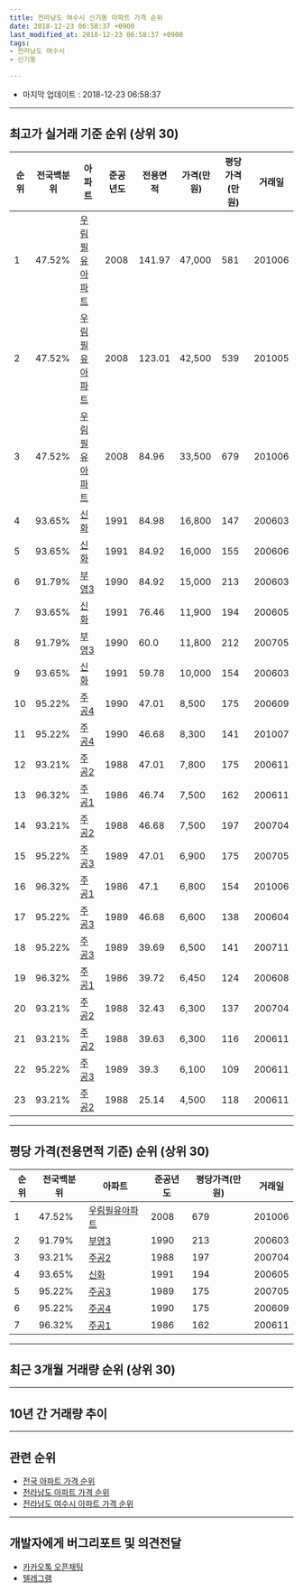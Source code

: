```yaml
---
title: 전라남도 여수시 신기동 아파트 가격 순위
date: 2018-12-23 06:58:37 +0900
last_modified_at: 2018-12-23 06:58:37 +0900
tags:
- 전라남도 여수시
- 신기동

---
```


* 마지막 업데이트 : 2018-12-23 06:58:37

---

## 최고가 실거래 기준 순위 (상위 30)


|순위|전국백분위|아파트|준공년도|전용면적|가격(만원)|평당가격(만원)|거래일|
|---|---|---|---|---|---|---|---|
|1|47.52%|[우림필유아파트](https://search.naver.com/search.naver?query=%EC%A0%84%EB%9D%BC%EB%82%A8%EB%8F%84+%EC%97%AC%EC%88%98%EC%8B%9C+%EC%8B%A0%EA%B8%B0%EB%8F%99+%EC%9A%B0%EB%A6%BC%ED%95%84%EC%9C%A0%EC%95%84%ED%8C%8C%ED%8A%B8)|2008|141.97|47,000|581|201006|
|2|47.52%|[우림필유아파트](https://search.naver.com/search.naver?query=%EC%A0%84%EB%9D%BC%EB%82%A8%EB%8F%84+%EC%97%AC%EC%88%98%EC%8B%9C+%EC%8B%A0%EA%B8%B0%EB%8F%99+%EC%9A%B0%EB%A6%BC%ED%95%84%EC%9C%A0%EC%95%84%ED%8C%8C%ED%8A%B8)|2008|123.01|42,500|539|201005|
|3|47.52%|[우림필유아파트](https://search.naver.com/search.naver?query=%EC%A0%84%EB%9D%BC%EB%82%A8%EB%8F%84+%EC%97%AC%EC%88%98%EC%8B%9C+%EC%8B%A0%EA%B8%B0%EB%8F%99+%EC%9A%B0%EB%A6%BC%ED%95%84%EC%9C%A0%EC%95%84%ED%8C%8C%ED%8A%B8)|2008|84.96|33,500|679|201006|
|4|93.65%|[신화](https://search.naver.com/search.naver?query=%EC%A0%84%EB%9D%BC%EB%82%A8%EB%8F%84+%EC%97%AC%EC%88%98%EC%8B%9C+%EC%8B%A0%EA%B8%B0%EB%8F%99+%EC%8B%A0%ED%99%94)|1991|84.98|16,800|147|200603|
|5|93.65%|[신화](https://search.naver.com/search.naver?query=%EC%A0%84%EB%9D%BC%EB%82%A8%EB%8F%84+%EC%97%AC%EC%88%98%EC%8B%9C+%EC%8B%A0%EA%B8%B0%EB%8F%99+%EC%8B%A0%ED%99%94)|1991|84.92|16,000|155|200606|
|6|91.79%|[부영3](https://search.naver.com/search.naver?query=%EC%A0%84%EB%9D%BC%EB%82%A8%EB%8F%84+%EC%97%AC%EC%88%98%EC%8B%9C+%EC%8B%A0%EA%B8%B0%EB%8F%99+%EB%B6%80%EC%98%813)|1990|84.92|15,000|213|200603|
|7|93.65%|[신화](https://search.naver.com/search.naver?query=%EC%A0%84%EB%9D%BC%EB%82%A8%EB%8F%84+%EC%97%AC%EC%88%98%EC%8B%9C+%EC%8B%A0%EA%B8%B0%EB%8F%99+%EC%8B%A0%ED%99%94)|1991|76.46|11,900|194|200605|
|8|91.79%|[부영3](https://search.naver.com/search.naver?query=%EC%A0%84%EB%9D%BC%EB%82%A8%EB%8F%84+%EC%97%AC%EC%88%98%EC%8B%9C+%EC%8B%A0%EA%B8%B0%EB%8F%99+%EB%B6%80%EC%98%813)|1990|60.0|11,800|212|200705|
|9|93.65%|[신화](https://search.naver.com/search.naver?query=%EC%A0%84%EB%9D%BC%EB%82%A8%EB%8F%84+%EC%97%AC%EC%88%98%EC%8B%9C+%EC%8B%A0%EA%B8%B0%EB%8F%99+%EC%8B%A0%ED%99%94)|1991|59.78|10,000|154|200603|
|10|95.22%|[주공4](https://search.naver.com/search.naver?query=%EC%A0%84%EB%9D%BC%EB%82%A8%EB%8F%84+%EC%97%AC%EC%88%98%EC%8B%9C+%EC%8B%A0%EA%B8%B0%EB%8F%99+%EC%A3%BC%EA%B3%B54)|1990|47.01|8,500|175|200609|
|11|95.22%|[주공4](https://search.naver.com/search.naver?query=%EC%A0%84%EB%9D%BC%EB%82%A8%EB%8F%84+%EC%97%AC%EC%88%98%EC%8B%9C+%EC%8B%A0%EA%B8%B0%EB%8F%99+%EC%A3%BC%EA%B3%B54)|1990|46.68|8,300|141|201007|
|12|93.21%|[주공2](https://search.naver.com/search.naver?query=%EC%A0%84%EB%9D%BC%EB%82%A8%EB%8F%84+%EC%97%AC%EC%88%98%EC%8B%9C+%EC%8B%A0%EA%B8%B0%EB%8F%99+%EC%A3%BC%EA%B3%B52)|1988|47.01|7,800|175|200611|
|13|96.32%|[주공1](https://search.naver.com/search.naver?query=%EC%A0%84%EB%9D%BC%EB%82%A8%EB%8F%84+%EC%97%AC%EC%88%98%EC%8B%9C+%EC%8B%A0%EA%B8%B0%EB%8F%99+%EC%A3%BC%EA%B3%B51)|1986|46.74|7,500|162|200611|
|14|93.21%|[주공2](https://search.naver.com/search.naver?query=%EC%A0%84%EB%9D%BC%EB%82%A8%EB%8F%84+%EC%97%AC%EC%88%98%EC%8B%9C+%EC%8B%A0%EA%B8%B0%EB%8F%99+%EC%A3%BC%EA%B3%B52)|1988|46.68|7,500|197|200704|
|15|95.22%|[주공3](https://search.naver.com/search.naver?query=%EC%A0%84%EB%9D%BC%EB%82%A8%EB%8F%84+%EC%97%AC%EC%88%98%EC%8B%9C+%EC%8B%A0%EA%B8%B0%EB%8F%99+%EC%A3%BC%EA%B3%B53)|1989|47.01|6,900|175|200705|
|16|96.32%|[주공1](https://search.naver.com/search.naver?query=%EC%A0%84%EB%9D%BC%EB%82%A8%EB%8F%84+%EC%97%AC%EC%88%98%EC%8B%9C+%EC%8B%A0%EA%B8%B0%EB%8F%99+%EC%A3%BC%EA%B3%B51)|1986|47.1|6,800|154|201006|
|17|95.22%|[주공3](https://search.naver.com/search.naver?query=%EC%A0%84%EB%9D%BC%EB%82%A8%EB%8F%84+%EC%97%AC%EC%88%98%EC%8B%9C+%EC%8B%A0%EA%B8%B0%EB%8F%99+%EC%A3%BC%EA%B3%B53)|1989|46.68|6,600|138|200604|
|18|95.22%|[주공3](https://search.naver.com/search.naver?query=%EC%A0%84%EB%9D%BC%EB%82%A8%EB%8F%84+%EC%97%AC%EC%88%98%EC%8B%9C+%EC%8B%A0%EA%B8%B0%EB%8F%99+%EC%A3%BC%EA%B3%B53)|1989|39.69|6,500|141|200711|
|19|96.32%|[주공1](https://search.naver.com/search.naver?query=%EC%A0%84%EB%9D%BC%EB%82%A8%EB%8F%84+%EC%97%AC%EC%88%98%EC%8B%9C+%EC%8B%A0%EA%B8%B0%EB%8F%99+%EC%A3%BC%EA%B3%B51)|1986|39.72|6,450|124|200608|
|20|93.21%|[주공2](https://search.naver.com/search.naver?query=%EC%A0%84%EB%9D%BC%EB%82%A8%EB%8F%84+%EC%97%AC%EC%88%98%EC%8B%9C+%EC%8B%A0%EA%B8%B0%EB%8F%99+%EC%A3%BC%EA%B3%B52)|1988|32.43|6,300|137|200704|
|21|93.21%|[주공2](https://search.naver.com/search.naver?query=%EC%A0%84%EB%9D%BC%EB%82%A8%EB%8F%84+%EC%97%AC%EC%88%98%EC%8B%9C+%EC%8B%A0%EA%B8%B0%EB%8F%99+%EC%A3%BC%EA%B3%B52)|1988|39.63|6,300|116|200611|
|22|95.22%|[주공3](https://search.naver.com/search.naver?query=%EC%A0%84%EB%9D%BC%EB%82%A8%EB%8F%84+%EC%97%AC%EC%88%98%EC%8B%9C+%EC%8B%A0%EA%B8%B0%EB%8F%99+%EC%A3%BC%EA%B3%B53)|1989|39.3|6,100|109|200611|
|23|93.21%|[주공2](https://search.naver.com/search.naver?query=%EC%A0%84%EB%9D%BC%EB%82%A8%EB%8F%84+%EC%97%AC%EC%88%98%EC%8B%9C+%EC%8B%A0%EA%B8%B0%EB%8F%99+%EC%A3%BC%EA%B3%B52)|1988|25.14|4,500|118|200611|


---

## 평당 가격(전용면적 기준) 순위 (상위 30)


|순위|전국백분위|아파트|준공년도|평당가격(만원)|거래일|
|---|---|---|---|---|---|
|1|47.52%|[우림필유아파트](https://search.naver.com/search.naver?query=%EC%A0%84%EB%9D%BC%EB%82%A8%EB%8F%84+%EC%97%AC%EC%88%98%EC%8B%9C+%EC%8B%A0%EA%B8%B0%EB%8F%99+%EC%9A%B0%EB%A6%BC%ED%95%84%EC%9C%A0%EC%95%84%ED%8C%8C%ED%8A%B8)|2008|679|201006|
|2|91.79%|[부영3](https://search.naver.com/search.naver?query=%EC%A0%84%EB%9D%BC%EB%82%A8%EB%8F%84+%EC%97%AC%EC%88%98%EC%8B%9C+%EC%8B%A0%EA%B8%B0%EB%8F%99+%EB%B6%80%EC%98%813)|1990|213|200603|
|3|93.21%|[주공2](https://search.naver.com/search.naver?query=%EC%A0%84%EB%9D%BC%EB%82%A8%EB%8F%84+%EC%97%AC%EC%88%98%EC%8B%9C+%EC%8B%A0%EA%B8%B0%EB%8F%99+%EC%A3%BC%EA%B3%B52)|1988|197|200704|
|4|93.65%|[신화](https://search.naver.com/search.naver?query=%EC%A0%84%EB%9D%BC%EB%82%A8%EB%8F%84+%EC%97%AC%EC%88%98%EC%8B%9C+%EC%8B%A0%EA%B8%B0%EB%8F%99+%EC%8B%A0%ED%99%94)|1991|194|200605|
|5|95.22%|[주공3](https://search.naver.com/search.naver?query=%EC%A0%84%EB%9D%BC%EB%82%A8%EB%8F%84+%EC%97%AC%EC%88%98%EC%8B%9C+%EC%8B%A0%EA%B8%B0%EB%8F%99+%EC%A3%BC%EA%B3%B53)|1989|175|200705|
|6|95.22%|[주공4](https://search.naver.com/search.naver?query=%EC%A0%84%EB%9D%BC%EB%82%A8%EB%8F%84+%EC%97%AC%EC%88%98%EC%8B%9C+%EC%8B%A0%EA%B8%B0%EB%8F%99+%EC%A3%BC%EA%B3%B54)|1990|175|200609|
|7|96.32%|[주공1](https://search.naver.com/search.naver?query=%EC%A0%84%EB%9D%BC%EB%82%A8%EB%8F%84+%EC%97%AC%EC%88%98%EC%8B%9C+%EC%8B%A0%EA%B8%B0%EB%8F%99+%EC%A3%BC%EA%B3%B51)|1986|162|200611|


---

## 최근 3개월 거래량 순위 (상위 30)


<div style="width:100%;">
    <canvas id="deal_count_ranking" height="250"></canvas>
</div>


<script>
new Chart(document.getElementById("deal_count_ranking"), {
    type: 'horizontalBar',
    data: {
        labels: ['주공3', '주공1', '부영3', '신화', '주공4', '주공2', '우림필유아파트'],
        datasets: [{
            label: '실거래 수',
            data: [9, 5, 4, 3, 3, 2, 2],
            borderColor: "rgba(255, 0, 128, 1)",
            backgroundColor: "rgba(255, 0, 128, 0.5)",
            fill: false,
        }]
    },
    options: {
        responsive: true,
        title: {
            display: true,
            text: '최근 3개월 거래량 순위'
        },
        tooltips: {
            mode: 'index',
            intersect: false,
            callbacks: {
                title: function(tooltipItems, data) {
                    return "실거래 수:";
                },
                label: function(tooltipItem, data) {
                    return data.labels[tooltipItem.index] + ": " + tooltipItem.xLabel;
                }
            }
        },
        hover: {
            mode: 'nearest',
            intersect: true
        },
        scales: {
            xAxes: [{
                display: true,
                scaleLabel: {
                    display: true,
                    labelString: '실거래 수'
                },
                ticks: {
                    suggestedMin: 0,
                }
            }],
            yAxes: [{
                display: true,
                ticks: {
                    autoSkip: false,
                    callback: function(value, index, values) {
                        if (value.length > 15)
                            return value.substr(0, 13) + "...";
                        else
                            return value;
                    }
                },
                scaleLabel: {
                    display: false,
                }
            }]
        }
    }
});

</script>


---

## 10년 간 거래량 추이


<div style="width:100%;">
    <canvas id="deal_progress" height="250"></canvas>
</div>

<script>
new Chart(document.getElementById("deal_progress"), {
    type: 'line',
    data: {
        labels: ['200812','200901','200902','200903','200904','200905','200906','200907','200908','200909','200910','200911','200912','201001','201002','201003','201004','201005','201006','201007','201008','201009','201010','201011','201012','201101','201102','201103','201104','201105','201106','201107','201108','201109','201110','201111','201112','201201','201202','201203','201204','201205','201206','201207','201208','201209','201210','201211','201212','201301','201302','201303','201304','201305','201306','201307','201308','201309','201310','201311','201312','201401','201402','201403','201404','201405','201406','201407','201408','201409','201410','201411','201412','201501','201502','201503','201504','201505','201506','201507','201508','201509','201510','201511','201512','201601','201602','201603','201604','201605','201606','201607','201608','201609','201610','201611','201612','201701','201702','201703','201704','201705','201706','201707','201708','201709','201710','201711','201712','201801','201802','201803','201804','201805','201806','201807','201808','201809','201810','201811','201812'],
        datasets: [{
            label: '실거래 수',
            pointRadius: 1,
            data: [4, 10, 15, 15, 19, 18, 18, 20, 5, 19, 17, 23, 10, 20, 13, 21, 25, 15, 19, 19, 21, 20, 14, 20, 16, 19, 20, 16, 12, 8, 7, 7, 6, 15, 6, 11, 17, 11, 19, 16, 15, 14, 9, 6, 10, 12, 17, 14, 20, 9, 12, 12, 13, 16, 15, 5, 10, 13, 16, 17, 18, 21, 20, 10, 15, 15, 7, 9, 7, 9, 18, 19, 11, 15, 15, 20, 17, 8, 17, 21, 9, 10, 19, 12, 12, 14, 12, 18, 17, 12, 13, 10, 9, 24, 28, 35, 23, 12, 18, 14, 9, 11, 19, 16, 11, 13, 8, 10, 18, 12, 16, 19, 9, 11, 5, 18, 7, 7, 19, 5, 4],
            borderColor: "rgba(255, 201, 14, 1)",
            backgroundColor: "rgba(255, 201, 14, 0.5)",
            fill: true,
        }]
    },
    options: {
        responsive: true,
        title: {
            display: true,
            text: '10년간 거래량 추이'
        },
        tooltips: {
            mode: 'index',
            intersect: false,
        },
        hover: {
            mode: 'nearest',
            intersect: true
        },
        scales: {
            xAxes: [{
                display: true,
                scaleLabel: {
                    display: true,
                    labelString: '년/월'
                }
            }],
            yAxes: [{
                display: true,
                ticks: {
                    suggestedMin: 0,
                },
                scaleLabel: {
                    display: true,
                    labelString: '실거래 수'
                }
            }]
        }
    }
});

</script>


---

## 관련 순위

- [전국 아파트 가격 순위](https://inasie.github.io/apt-ranking/전국)
- [전라남도 아파트 가격 순위](https://inasie.github.io/apt-ranking/전라남도)
- [전라남도 여수시 아파트 가격 순위](https://inasie.github.io/apt-ranking/전라남도-여수시)


---

## 개발자에게 버그리포트 및 의견전달

- [카카오톡 오픈채팅](https://open.kakao.com/o/gLJUAP4)
- [텔레그램](https://t.me/inasie)

